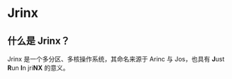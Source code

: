 # Jrinx

## 什么是 Jrinx？

Jrinx 是一个多分区、多核操作系统，其命名来源于 Arinc 与 Jos，也具有 **J**ust **R**un **I**n jri**NX** 的意义。
